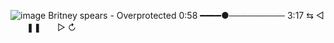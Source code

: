 
![image](https://github.com/Blightpb/Blightpb/assets/159180376/3698a0bc-a872-49ac-8695-f21fecf10706)
Britney spears - Overprotected
  0:58 ━━━━●─────────  3:17
    ⇆       ◁ㅤㅤ❚❚ㅤㅤ▷       ↻





